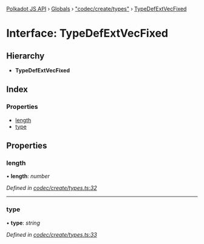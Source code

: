 [Polkadot JS API](../README.md) › [Globals](../globals.md) › ["codec/create/types"](../modules/_codec_create_types_.md) › [TypeDefExtVecFixed](_codec_create_types_.typedefextvecfixed.md)

# Interface: TypeDefExtVecFixed

## Hierarchy

* **TypeDefExtVecFixed**

## Index

### Properties

* [length](_codec_create_types_.typedefextvecfixed.md#length)
* [type](_codec_create_types_.typedefextvecfixed.md#type)

## Properties

###  length

• **length**: *number*

*Defined in [codec/create/types.ts:32](https://github.com/polkadot-js/api/blob/2accd13/packages/types/src/codec/create/types.ts#L32)*

___

###  type

• **type**: *string*

*Defined in [codec/create/types.ts:33](https://github.com/polkadot-js/api/blob/2accd13/packages/types/src/codec/create/types.ts#L33)*
